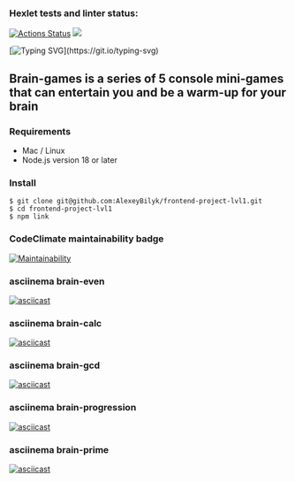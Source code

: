 ### Hexlet tests and linter status:
[![Actions Status](https://github.com/AlexeyBilyk/frontend-project-lvl1/workflows/hexlet-check/badge.svg)](https://github.com/AlexeyBilyk/frontend-project-lvl1/actions)
<a href="https://codeclimate.com/github/AlexeyBilyk/frontend-project-lvl1/maintainability"><img src="https://api.codeclimate.com/v1/badges/bf690bd0254251b90278/maintainability" /></a>

[![Typing SVG](https://readme-typing-svg.herokuapp.com?color=%2336BCF7&lines=Hello+how+are+you+?)](https://git.io/typing-svg)

## Brain-games is a series of 5 console mini-games that can entertain you and be a warm-up for your brain

### Requirements

- Mac / Linux
- Node.js version 18 or later

### Install

```
$ git clone git@github.com:AlexeyBilyk/frontend-project-lvl1.git
$ cd frontend-project-lvl1
$ npm link
```

### CodeClimate maintainability badge
[![Maintainability](https://api.codeclimate.com/v1/badges/bf690bd0254251b90278/maintainability)](https://codeclimate.com/github/AlexeyBilyk/frontend-project-lvl1/maintainability)

### asciinema brain-even
[![asciicast](https://asciinema.org/a/bQSfuTD4zN3FWak1Xg3f0XjpK.svg)](https://asciinema.org/a/bQSfuTD4zN3FWak1Xg3f0XjpK)

### asciinema brain-calc
[![asciicast](https://asciinema.org/a/uT22z29sGognSAcO4meVkWdkE.svg)](https://asciinema.org/a/uT22z29sGognSAcO4meVkWdkE)

### asciinema brain-gcd
[![asciicast](https://asciinema.org/a/skWBUev9uq6ppjkrVIsMBN2OK.svg)](https://asciinema.org/a/skWBUev9uq6ppjkrVIsMBN2OK)

### asciinema brain-progression
[![asciicast](https://asciinema.org/a/vS5zDfo6wI4ijS871sDs93Hak.svg)](https://asciinema.org/a/vS5zDfo6wI4ijS871sDs93Hak)

### asciinema brain-prime
[![asciicast](https://asciinema.org/a/syTEhskuM7M2f2NcRMfWvwNpF.svg)](https://asciinema.org/a/syTEhskuM7M2f2NcRMfWvwNpF)
